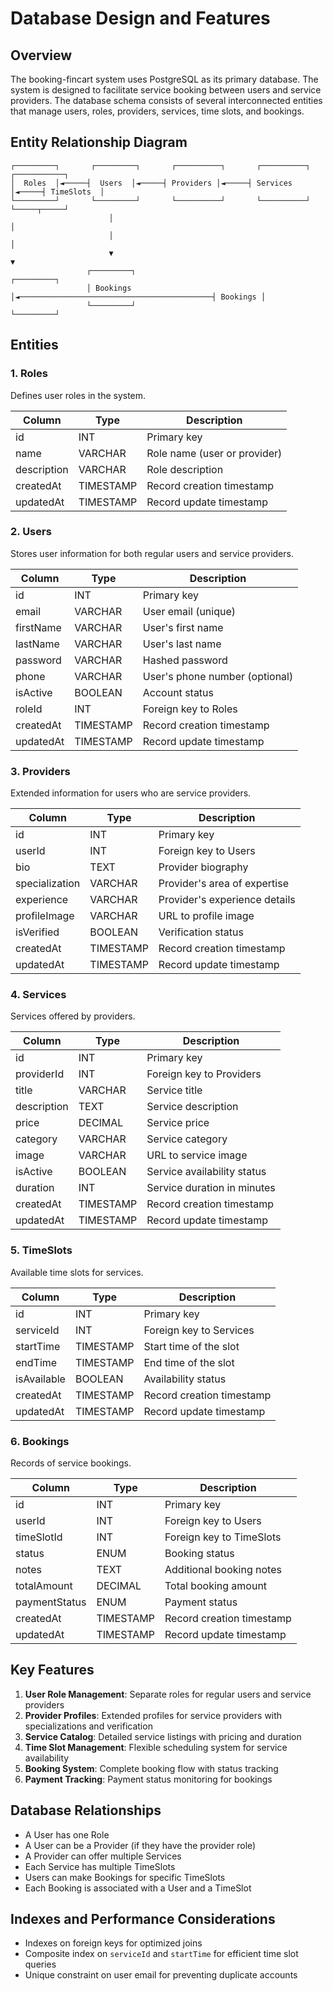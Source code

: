 # Database Design and Features

## Overview

The booking-fincart system uses PostgreSQL as its primary database. The system is designed to facilitate service booking between users and service providers. The database schema consists of several interconnected entities that manage users, roles, providers, services, time slots, and bookings.

## Entity Relationship Diagram

```
┌─────────┐       ┌─────────┐       ┌──────────┐       ┌──────────┐       ┌───────────┐
│  Roles  │◄─────┤  Users  │◄─────┤ Providers │◄─────┤ Services  │◄─────┤ TimeSlots  │
└─────────┘       └─────────┘       └──────────┘       └──────────┘       └─────┬─────┘
                      │                                                         │
                      │                                                         │
                      ▼                                                         ▼
                 ┌─────────┐                                              ┌─────────┐
                 │ Bookings │◄───────────────────────────────────────────┤ Bookings │
                 └─────────┘                                              └─────────┘
```

## Entities

### 1. Roles

Defines user roles in the system.

| Column      | Type         | Description                       |
|-------------|--------------|-----------------------------------|
| id          | INT          | Primary key                       |
| name        | VARCHAR      | Role name (user or provider)      |
| description | VARCHAR      | Role description                  |
| createdAt   | TIMESTAMP    | Record creation timestamp         |
| updatedAt   | TIMESTAMP    | Record update timestamp           |

### 2. Users

Stores user information for both regular users and service providers.

| Column      | Type         | Description                       |
|-------------|--------------|-----------------------------------|
| id          | INT          | Primary key                       |
| email       | VARCHAR      | User email (unique)               |
| firstName   | VARCHAR      | User's first name                 |
| lastName    | VARCHAR      | User's last name                  |
| password    | VARCHAR      | Hashed password                   |
| phone       | VARCHAR      | User's phone number (optional)    |
| isActive    | BOOLEAN      | Account status                    |
| roleId      | INT          | Foreign key to Roles              |
| createdAt   | TIMESTAMP    | Record creation timestamp         |
| updatedAt   | TIMESTAMP    | Record update timestamp           |

### 3. Providers

Extended information for users who are service providers.

| Column        | Type         | Description                       |
|---------------|--------------|-----------------------------------|
| id            | INT          | Primary key                       |
| userId        | INT          | Foreign key to Users              |
| bio           | TEXT         | Provider biography                |
| specialization| VARCHAR      | Provider's area of expertise      |
| experience    | VARCHAR      | Provider's experience details     |
| profileImage  | VARCHAR      | URL to profile image              |
| isVerified    | BOOLEAN      | Verification status               |
| createdAt     | TIMESTAMP    | Record creation timestamp         |
| updatedAt     | TIMESTAMP    | Record update timestamp           |

### 4. Services

Services offered by providers.

| Column      | Type         | Description                       |
|-------------|--------------|-----------------------------------|
| id          | INT          | Primary key                       |
| providerId  | INT          | Foreign key to Providers          |
| title       | VARCHAR      | Service title                     |
| description | TEXT         | Service description               |
| price       | DECIMAL      | Service price                     |
| category    | VARCHAR      | Service category                  |
| image       | VARCHAR      | URL to service image              |
| isActive    | BOOLEAN      | Service availability status       |
| duration    | INT          | Service duration in minutes       |
| createdAt   | TIMESTAMP    | Record creation timestamp         |
| updatedAt   | TIMESTAMP    | Record update timestamp           |

### 5. TimeSlots

Available time slots for services.

| Column      | Type         | Description                       |
|-------------|--------------|-----------------------------------|
| id          | INT          | Primary key                       |
| serviceId   | INT          | Foreign key to Services           |
| startTime   | TIMESTAMP    | Start time of the slot            |
| endTime     | TIMESTAMP    | End time of the slot              |
| isAvailable | BOOLEAN      | Availability status               |
| createdAt   | TIMESTAMP    | Record creation timestamp         |
| updatedAt   | TIMESTAMP    | Record update timestamp           |

### 6. Bookings

Records of service bookings.

| Column        | Type         | Description                       |
|---------------|--------------|-----------------------------------|
| id            | INT          | Primary key                       |
| userId        | INT          | Foreign key to Users              |
| timeSlotId    | INT          | Foreign key to TimeSlots          |
| status        | ENUM         | Booking status                    |
| notes         | TEXT         | Additional booking notes          |
| totalAmount   | DECIMAL      | Total booking amount              |
| paymentStatus | ENUM         | Payment status                    |
| createdAt     | TIMESTAMP    | Record creation timestamp         |
| updatedAt     | TIMESTAMP    | Record update timestamp           |

## Key Features

1. **User Role Management**: Separate roles for regular users and service providers
2. **Provider Profiles**: Extended profiles for service providers with specializations and verification
3. **Service Catalog**: Detailed service listings with pricing and duration
4. **Time Slot Management**: Flexible scheduling system for service availability
5. **Booking System**: Complete booking flow with status tracking
6. **Payment Tracking**: Payment status monitoring for bookings

## Database Relationships

- A User has one Role
- A User can be a Provider (if they have the provider role)
- A Provider can offer multiple Services
- Each Service has multiple TimeSlots
- Users can make Bookings for specific TimeSlots
- Each Booking is associated with a User and a TimeSlot

## Indexes and Performance Considerations

- Indexes on foreign keys for optimized joins
- Composite index on `serviceId` and `startTime` for efficient time slot queries
- Unique constraint on user email for preventing duplicate accounts
